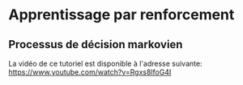 # Apprentissage par renforcement
## Processus de décision markovien

La vidéo de ce tutoriel est disponible à l'adresse suivante:<br>
https://www.youtube.com/watch?v=Rgxs8lfoG4I
